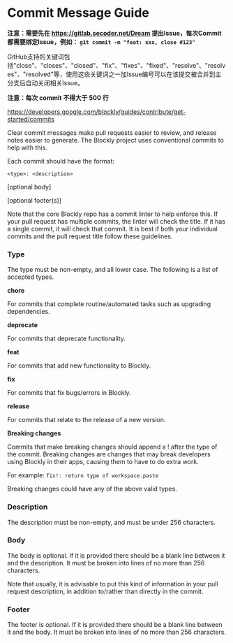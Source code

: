 # Commit Message Guide

**注意：需要先在 https://gitlab.secoder.net/Dream 提出Issue，每次Commit都需要绑定Issue，例如：
```git commit -m "feat: xxx, close #123"```**

GitHub支持的关键词包括"close"、"closes"、"closed"、"fix"、"fixes"、"fixed"、"resolve"、"resolves"、"resolved"等，使用这些关键词之一加Issue编号可以在该提交被合并到主分支后自动关闭相关Issue。

**注意：每次 commit 不得大于 500 行**

https://developers.google.com/blockly/guides/contribute/get-started/commits

Clear commit messages make pull requests easier to review, and release notes easier to generate. The Blockly project uses conventional commits to help with this.

Each commit should have the format:

```<type>: <description>```

[optional body]

[optional footer(s)]

Note that the core Blockly repo has a commit linter to help enforce this. If your pull request has multiple commits, the linter will check the title. If it has a single commit, it will check that commit. It is best if both your individual commits and the pull request title follow these guidelines.

### Type

The type must be non-empty, and all lower case. The following is a list of accepted types.

**chore**

For commits that complete routine/automated tasks such as upgrading dependencies.

**deprecate**

For commits that deprecate functionality.

**feat**

For commits that add new functionality to Blockly.

**fix**

For commits that fix bugs/errors in Blockly.

**release**

For commits that relate to the release of a new version.

**Breaking changes**

Commits that make breaking changes should append a ! after the type of the commit. Breaking changes are changes that may break developers using Blockly in their apps, causing them to have to do extra work.

For example: ```fix!: return type of workspace.paste```

Breaking changes could have any of the above valid types.

### Description

The description must be non-empty, and must be under 256 characters.

### Body

The body is optional. If it is provided there should be a blank line between it and the description. It must be broken into lines of no more than 256 characters.

Note that usually, it is advisable to put this kind of information in your pull request description, in addition to/rather than directly in the commit.

### Footer

The footer is optional. If it is provided there should be a blank line between it and the body. It must be broken into lines of no more than 256 characters.